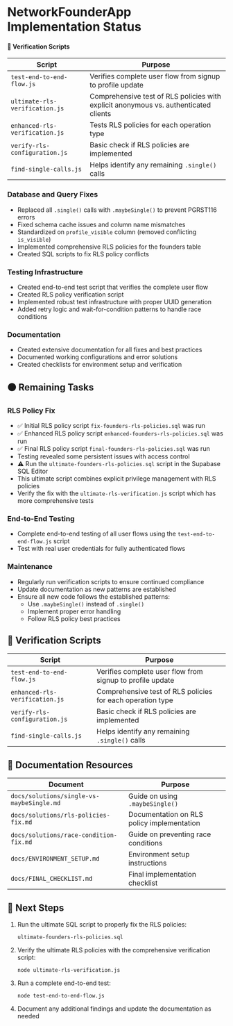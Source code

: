 # NetworkFounderApp Implementation Status

#### 🧪 Verification Scripts

| Script | Purpose |
|--------|---------|
| `test-end-to-end-flow.js` | Verifies complete user flow from signup to profile update |
| `ultimate-rls-verification.js` | Comprehensive test of RLS policies with explicit anonymous vs. authenticated clients |
| `enhanced-rls-verification.js` | Tests RLS policies for each operation type |
| `verify-rls-configuration.js` | Basic check if RLS policies are implemented |
| `find-single-calls.js` | Helps identify any remaining `.single()` calls |eted Tasks

### Database and Query Fixes
- Replaced all `.single()` calls with `.maybeSingle()` to prevent PGRST116 errors
- Fixed schema cache issues and column name mismatches
- Standardized on `profile_visible` column (removed conflicting `is_visible`)
- Implemented comprehensive RLS policies for the founders table
- Created SQL scripts to fix RLS policy conflicts

### Testing Infrastructure
- Created end-to-end test script that verifies the complete user flow
- Created RLS policy verification script
- Implemented robust test infrastructure with proper UUID generation
- Added retry logic and wait-for-condition patterns to handle race conditions

### Documentation
- Created extensive documentation for all fixes and best practices
- Documented working configurations and error solutions
- Created checklists for environment setup and verification

## 🟠 Remaining Tasks

### RLS Policy Fix
- ✅ Initial RLS policy script `fix-founders-rls-policies.sql` was run
- ✅ Enhanced RLS policy script `enhanced-founders-rls-policies.sql` was run
- ✅ Final RLS policy script `final-founders-rls-policies.sql` was run
- Testing revealed some persistent issues with access control
- ⚠️ Run the `ultimate-founders-rls-policies.sql` script in the Supabase SQL Editor
- This ultimate script combines explicit privilege management with RLS policies
- Verify the fix with the `ultimate-rls-verification.js` script which has more comprehensive tests

### End-to-End Testing
- Complete end-to-end testing of all user flows using the `test-end-to-end-flow.js` script
- Test with real user credentials for fully authenticated flows

### Maintenance
- Regularly run verification scripts to ensure continued compliance
- Update documentation as new patterns are established
- Ensure all new code follows the established patterns:
  - Use `.maybeSingle()` instead of `.single()`
  - Implement proper error handling
  - Follow RLS policy best practices

## 🧪 Verification Scripts

| Script | Purpose |
|--------|---------|
| `test-end-to-end-flow.js` | Verifies complete user flow from signup to profile update |
| `enhanced-rls-verification.js` | Comprehensive test of RLS policies for each operation type |
| `verify-rls-configuration.js` | Basic check if RLS policies are implemented |
| `find-single-calls.js` | Helps identify any remaining `.single()` calls |

## 📂 Documentation Resources

| Document | Purpose |
|----------|---------|
| `docs/solutions/single-vs-maybeSingle.md` | Guide on using `.maybeSingle()` |
| `docs/solutions/rls-policies-fix.md` | Documentation on RLS policy implementation |
| `docs/solutions/race-condition-fix.md` | Guide on preventing race conditions |
| `docs/ENVIRONMENT_SETUP.md` | Environment setup instructions |
| `docs/FINAL_CHECKLIST.md` | Final implementation checklist |

## 🚀 Next Steps

1. Run the ultimate SQL script to properly fix the RLS policies:
   ```
   ultimate-founders-rls-policies.sql
   ```

2. Verify the ultimate RLS policies with the comprehensive verification script:
   ```
   node ultimate-rls-verification.js
   ```

3. Run a complete end-to-end test:
   ```
   node test-end-to-end-flow.js
   ```

4. Document any additional findings and update the documentation as needed
